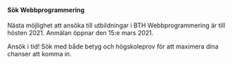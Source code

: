 #### <i class="fa fa-university"></i> Sök Webbprogrammering

Nästa möjlighet att ansöka till utbildningar i BTH Webbprogrammering är till hösten 2021. Anmälan öppnar den 15:e mars 2021.

Ansök i tid! Sök med både betyg och högskoleprov för att maximera dina chanser att komma in.
